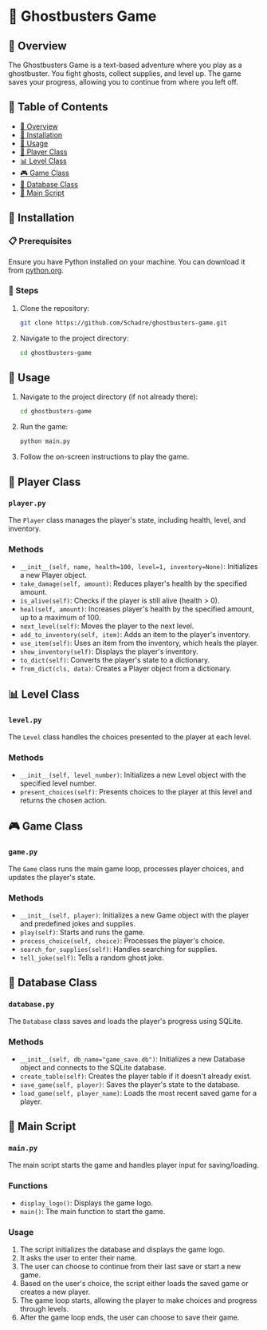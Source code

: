 # 👻 Ghostbusters Game

## 📜 Overview

The Ghostbusters Game is a text-based adventure where you play as a ghostbuster. You fight ghosts, collect supplies, and level up. The game saves your progress, allowing you to continue from where you left off.

## 📑 Table of Contents

- [📜 Overview](#overview)
- [🔧 Installation](#installation)
- [🚀 Usage](#usage)
- [🧍 Player Class](#player-class)
- [📊 Level Class](#level-class)
- [🎮 Game Class](#game-class)
- [💾 Database Class](#database-class)
- [📝 Main Script](#main-script)

## 🔧 Installation

### 📋 Prerequisites

Ensure you have Python installed on your machine. You can download it from [python.org](https://www.python.org/downloads/).

### 📝 Steps

1. Clone the repository:

    ```sh
    git clone https://github.com/Schadre/ghostbusters-game.git
    ```

2. Navigate to the project directory:

    ```sh
    cd ghostbusters-game
    ```

## 🚀 Usage

1. Navigate to the project directory (if not already there):

    ```sh
    cd ghostbusters-game
    ```

2. Run the game:

    ```sh
    python main.py
    ```

3. Follow the on-screen instructions to play the game.

## 🧍 Player Class

### `player.py`

The `Player` class manages the player's state, including health, level, and inventory.

### Methods

- `__init__(self, name, health=100, level=1, inventory=None)`: Initializes a new Player object.
- `take_damage(self, amount)`: Reduces player's health by the specified amount.
- `is_alive(self)`: Checks if the player is still alive (health > 0).
- `heal(self, amount)`: Increases player's health by the specified amount, up to a maximum of 100.
- `next_level(self)`: Moves the player to the next level.
- `add_to_inventory(self, item)`: Adds an item to the player's inventory.
- `use_item(self)`: Uses an item from the inventory, which heals the player.
- `show_inventory(self)`: Displays the player's inventory.
- `to_dict(self)`: Converts the player's state to a dictionary.
- `from_dict(cls, data)`: Creates a Player object from a dictionary.

## 📊 Level Class

### `level.py`

The `Level` class handles the choices presented to the player at each level.

### Methods

- `__init__(self, level_number)`: Initializes a new Level object with the specified level number.
- `present_choices(self)`: Presents choices to the player at this level and returns the chosen action.

## 🎮 Game Class

### `game.py`

The `Game` class runs the main game loop, processes player choices, and updates the player's state.

### Methods

- `__init__(self, player)`: Initializes a new Game object with the player and predefined jokes and supplies.
- `play(self)`: Starts and runs the game.
- `process_choice(self, choice)`: Processes the player's choice.
- `search_for_supplies(self)`: Handles searching for supplies.
- `tell_joke(self)`: Tells a random ghost joke.

## 💾 Database Class

### `database.py`

The `Database` class saves and loads the player's progress using SQLite.

### Methods

- `__init__(self, db_name="game_save.db")`: Initializes a new Database object and connects to the SQLite database.
- `create_table(self)`: Creates the player table if it doesn't already exist.
- `save_game(self, player)`: Saves the player's state to the database.
- `load_game(self, player_name)`: Loads the most recent saved game for a player.

## 📝 Main Script

### `main.py`

The main script starts the game and handles player input for saving/loading.

### Functions

- `display_logo()`: Displays the game logo.
- `main()`: The main function to start the game.

### Usage

1. The script initializes the database and displays the game logo.
2. It asks the user to enter their name.
3. The user can choose to continue from their last save or start a new game.
4. Based on the user's choice, the script either loads the saved game or creates a new player.
5. The game loop starts, allowing the player to make choices and progress through levels.
6. After the game loop ends, the user can choose to save their game.